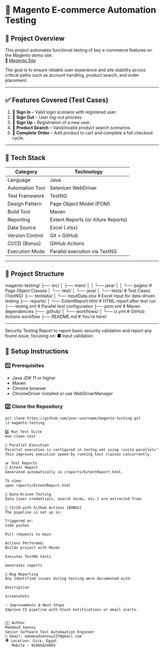 # 🛒 Magento E-commerce Automation Testing

## 📌 Project Overview

This project automates functional testing of key e-commerce features on the Magento demo site:  
🔗 [Magento Site](https://magento.softwaretestingboard.com/men/tops-men/hoodies-and-sweatshirts-men.html)

The goal is to ensure reliable user experience and site stability across critical paths such as account handling, product search, and order placement.

---

## ✅ Features Covered (Test Cases)

1. 🔐 **Sign In** – Valid login scenario with registered user.
2. 🚪 **Sign Out** – User log-out process.
3. 📝 **Sign Up** – Registration of a new user.
4. 🔎 **Product Search** – Valid/invalid product search scenarios.
5. 🛒 **Complete Order** – Add product to cart and complete a full checkout cycle.

---

## 🧪 Tech Stack

| Category              | Technology                        |
|-----------------------|------------------------------------|
| Language              | Java                               |
| Automation Tool       | Selenium WebDriver                 |
| Test Framework        | TestNG                             |
| Design Pattern        | Page Object Model (POM)            |
| Build Tool            | Maven                              |
| Reporting             | Extent Reports (or Allure Reports) |
| Data Source           | Excel (.xlsx)                      |
| Version Control       | Git + GitHub                       |
| CI/CD (Bonus)         | GitHub Actions                     |
| Execution Mode        | Parallel execution via TestNG      |

---

## 📁 Project Structure

magento-testing/ ├── src/ │ ├── main/ │ │ └── java/ │ │ └── pages/ # Page Object Classes │ └── test/ │ └── java/ │ └── tests/ # Test Cases (TestNG) ├── testdata/ │ └── inputData.xlsx # Excel input for data-driven testing ├── reports/ │ └── ExtentReport.html # HTML report after test run ├── testng.xml # Parallel test configuration ├── pom.xml # Maven dependencies ├── .github/ │ └── workflows/ │ └── ci.yml # GitHub Actions workflow ├── README.md # You're here!

---

Security Testing Report  to report basic security validation and report any found issue, focusing on:
■ Input validation


## 🧰 Setup Instructions

### 1️⃣ Prerequisites

- Java JDK 11 or higher
- Maven
- Chrome browser
- ChromeDriver installed or use WebDriverManager

### 2️⃣ Clone the Repository

```bash
git clone https://github.com/your-username/magento-testing.git
cd magento-testing

3️⃣ Run Test Suite
mvn clean test

🔁 Parallel Execution
Parallel execution is configured in testng.xml using <suite parallel="tests" thread-count="3">.
This improves execution speed by running test classes concurrently.

📊 Test Reports
📘 Extent Report
Generated automatically in /reports/ExtentReport.html.

To view:
open reports/ExtentReport.html

📖 Data-Driven Testing
Data (user credentials, search terms, etc.) are extracted from:

🧪 CI/CD with GitHub Actions (BONUS)
The pipeline is set up in:

Triggered on:
Code pushes

Pull requests to main

Actions Performed:
Builds project with Maven

Executes TestNG tests

Generates reports

🐞 Bug Reporting
Any identified issues during testing were documented with:

Description

Screenshots

💡 Improvements & Next Steps
Improve CI pipeline with Slack notifications or email alerts.


👨‍💻 Author
Mahmoud Senosy
Senior Software Test Automaation Engineer
📧 Email: mahmoudsenosy227@gmail.com
🌍 Location: Giza, Egypt
   Mobile : 01065824069